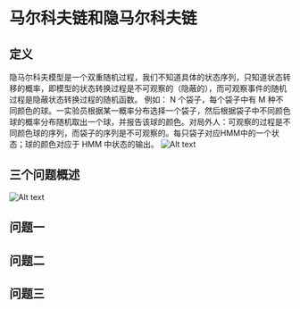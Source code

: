 
# 马尔科夫链和隐马尔科夫链
## 定义
隐马尔科夫模型是一个双重随机过程，我们不知道具体的状态序列，只知道状态转移的概率，即模型的状态转换过程是不可观察的（隐蔽的），而可观察事件的随机过程是隐蔽状态转换过程的随机函数。
例如： N 个袋子，每个袋子中有 M 种不同颜色的球。一实验员根据某一概率分布选择一个袋子，然后根据袋子中不同颜色球的概率分布随机取出一个球，并报告该球的颜色。对局外人：可观察的过程是不同颜色球的序列，而袋子的序列是不可观察的。每只袋子对应HMM中的一个状态；球的颜色对应于 HMM 中状态的输出。
![Alt text](./1465836140470.png)
## 三个问题概述
![Alt text](./1465836025586.png)
## 问题一

## 问题二

## 问题三




























